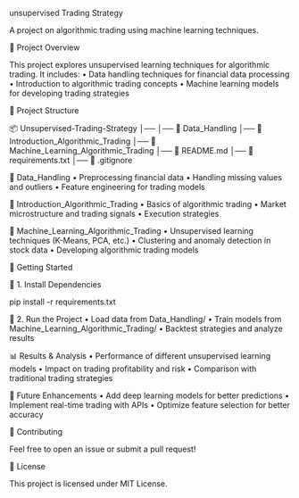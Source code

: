 unsupervised Trading Strategy

A project on algorithmic trading using machine learning techniques.

📌 Project Overview

This project explores unsupervised learning techniques for algorithmic trading. It includes:
	•	Data handling techniques for financial data processing
	•	Introduction to algorithmic trading concepts
	•	Machine learning models for developing trading strategies

📂 Project Structure

📦 Unsupervised-Trading-Strategy
│── 
│── 📁 Data_Handling
│── 📁 Introduction_Algorithmic_Trading
│── 📁 Machine_Learning_Algorithmic_Trading
│── 📄 README.md
│── 📄 requirements.txt
│── 📄 .gitignore




📁 Data_Handling
	•	Preprocessing financial data
	•	Handling missing values and outliers
	•	Feature engineering for trading models

📁 Introduction_Algorithmic_Trading
	•	Basics of algorithmic trading
	•	Market microstructure and trading signals
	•	Execution strategies

📁 Machine_Learning_Algorithmic_Trading
	•	Unsupervised learning techniques (K-Means, PCA, etc.)
	•	Clustering and anomaly detection in stock data
	•	Developing algorithmic trading models

🚀 Getting Started

🔹 1. Install Dependencies

pip install -r requirements.txt

🔹 2. Run the Project
	•	Load data from Data_Handling/
	•	Train models from Machine_Learning_Algorithmic_Trading/
	•	Backtest strategies and analyze results

📊 Results & Analysis
	•	Performance of different unsupervised learning models
	•	Impact on trading profitability and risk
	•	Comparison with traditional trading strategies

📢 Future Enhancements
	•	Add deep learning models for better predictions
	•	Implement real-time trading with APIs
	•	Optimize feature selection for better accuracy

🤝 Contributing

Feel free to open an issue or submit a pull request!

📜 License

This project is licensed under MIT License.
